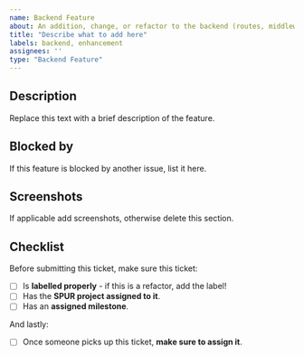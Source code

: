 ```yaml
---
name: Backend Feature
about: An addition, change, or refactor to the backend (routes, middleware, database, or funding).
title: "Describe what to add here"
labels: backend, enhancement
assignees: ''
type: "Backend Feature"
---
```


## Description
Replace this text with a brief description of the feature.

## Blocked by
If this feature is blocked by another issue, list it here.

## Screenshots
If applicable add screenshots, otherwise delete this section.

## Checklist
Before submitting this ticket, make sure this ticket:
- [ ] Is **labelled properly** - if this is a refactor, add the label!
- [ ] Has the **SPUR project assigned to it**.
- [ ] Has an **assigned milestone**.

And lastly:
- [ ] Once someone picks up this ticket, **make sure to assign it**.
